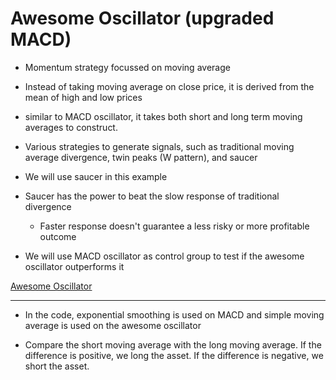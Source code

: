# Awesome Oscillator (upgraded MACD)

* Momentum strategy focussed on moving average

* Instead of taking moving average on close price, it is derived from the mean of high and low prices

* similar to MACD oscillator, it takes both short and long term moving averages to construct.

* Various strategies to generate signals, such as traditional moving average divergence, twin peaks (W pattern), and saucer

* We will use saucer in this example

* Saucer has the power to beat the slow response of traditional divergence
    - Faster response doesn't guarantee a less risky or more profitable outcome

* We will use MACD oscillator as control group to test if the awesome oscillator outperforms it

[Awesome Oscillator](https://www.tradingview.com/support/solutions/43000501826-awesome-oscillator-ao/)

---

* In the code, exponential smoothing is used on MACD and simple moving average is used on the awesome oscillator

* Compare the short moving average with the long moving average. If the difference is positive, we long the asset. If the difference is negative, we short the asset.

